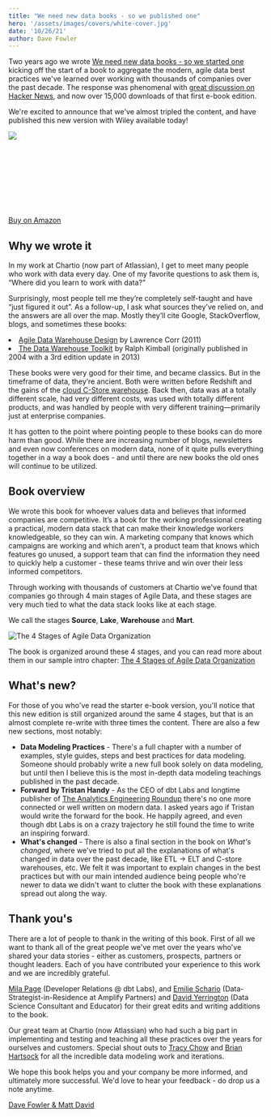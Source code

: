 ```yaml
---
title: "We need new data books - so we published one"
hero: '/assets/images/covers/white-cover.jpg'
date: '10/26/21'
author: Dave Fowler
---
```


Two years ago we wrote [We need new data books - so we started one](https://chartio.com/blog/cloud-data-management-book-launch/) kicking off the start of a book to aggregate the modern, agile data best practices we've learned over working with thousands of companies over the past decade.  The response was phenomenal with [great discussion on Hacker News](https://news.ycombinator.com/item?id=21411893), and now over 15,000 downloads of that first e-book edition.  

We're excited to announce that we've almost tripled the content, and have published this new version with Wiley available today!

<div class="row book">
  <div class="seven columns">

<a href="https://amzn.to/3AxLdln">
  <img src="/assets/images/covers/white-cover.jpg" style="max-width: 100%">
</a>

  </div>
  <div class="three columns ">
  <a class="button button-primary buy" href="https://amzn.to/3AxLdln" style="margin-top: 150px;">Buy on Amazon</a>
  </div>
</div>


## Why we wrote it

In my work at Chartio (now part of Atlassian), I get to meet many people who work with data every day. One of my favorite questions to ask them is, “Where did you learn to work with data?”

Surprisingly, most people tell me they’re completely self-taught and have “just figured it out”. As a follow-up, I ask what sources they’ve relied on, and the answers are all over the map. Mostly they’ll cite Google, StackOverflow, blogs, and sometimes these books:

 <li><a href="https://www.amazon.com/Agile-Data-Warehouse-Design-Collaborative/dp/0956817203/ref=asc_df_0956817203/?tag=hyprod-20&linkCode=df0&hvadid=266023323049&hvpos=1o1&hvnetw=g&hvrand=17506356589734013397&hvpone=&hvptwo=&hvqmt=&hvdev=c&hvdvcmdl=&hvlocint=&hvlocphy=1014221&hvtargid=pla-334867027108&psc=1">Agile Data Warehouse Design</a> by Lawrence Corr (2011)
 </li>
 <li><a href="https://www.kimballgroup.com/data-warehouse-business-intelligence-resources/books/data-warehouse-dw-toolkit/">The Data Warehouse Toolkit</a> by Ralph Kimball (originally published in 2004 with a 3rd edition update in 2013)
</li>

 These books were very good for their time, and became classics. But in the timeframe of data, they’re ancient. Both were written before Redshift and the gains of the [cloud C-Store warehouse](https://dataschool.com/data-modeling-101/row-vs-column-oriented-databases/). Back then, data was at a totally different scale, had very different costs, was used with totally different products, and was handled by people with very different training—primarily just at enterprise companies.

 It has gotten to the point where pointing people to these books can do more harm than good.  While there are increasing number of blogs, newsletters and even now conferences on modern data, none of it quite pulls everything together in a way a book does - and until there are new books the old ones will continue to be utilized.


 ## Book overview

 We wrote this book for whoever values data and believes that informed companies are competitive. It’s a book for the working professional creating a practical, modern data stack that can make their knowledge workers knowledgeable, so they can win.  A marketing company that knows which campaigns are working and which aren't, a product team that knows which features go unused, a support team that can find the information they need to quickly help a customer - these teams thrive and win over their less informed competitors.

Through working with thousands of customers at Chartio we've found that companies go through 4 main stages of Agile Data, and these stages are very much tied to what the data stack looks like at each stage.

 We call the stages **Source**, **Lake**, **Warehouse** and **Mart**.

 ![The 4 Stages of Agile Data Organization](/assets/images/4stages.png)

The book is organized around these 4 stages, and you can read more about them in our sample intro chapter: [The 4 Stages of Agile Data Organization](/posts/the-4-stages-of-agile-data-organization/)


## What's new?

For those of you who've read the starter e-book version, you'll notice that this new edition is still organized around the same 4 stages, but that is an almost complete re-write with three times the content.  There are also a few new sections, most notably:

 - **Data Modeling Practices** - There's a full chapter with a number of examples, style guides, steps and best practices for data modeling.  Someone should probably write a new full book solely on data modeling, but until then I believe this is the most in-depth data modeling teachings published in the past decade.
 - **Forward by Tristan Handy** - As the CEO of dbt Labs and longtime publisher of [The Analytics Engineering Roundup](https://roundup.getdbt.com) there's no one more connected or well written on modern data.  I asked years ago if Tristan would write the forward for the book.  He happily agreed, and even though dbt Labs is on a crazy trajectory he still found the time to write an inspiring forward.
 - **What's changed** - There is also a final section in the book on *What's changed*, where we've tried to put all the explanations of what's changed in data over the past decade, like ETL -> ELT and C-store warehouses, etc.  We felt it was important to explain changes in the best practices but with our main intended audience being people who're newer to data we didn't want to clutter the book with these explanations spread out along the way.


## Thank you's

There are a lot of people to thank in the writing of this book.  First of all we want to thank all of the great people we've met over the years who've shared your data stories - either as customers, prospects, partners or thought leaders.  Each of you have contributed your experience to this work and we are incredibly grateful.

[Mila Page](https://www.linkedin.com/in/mila-page/) (Developer Relations @ dbt Labs), and [Emilie Schario](http://emilieschario.com) (Data-Strategist-in-Residence at Amplify Partners) and [David Yerrington](https://www.yerrington.net) (Data Science Consultant and Educator) for their great edits and writing additions to the book.

Our great team at Chartio (now Atlassian) who had such a big part in implementing and testing and teaching all these practices over the years for ourselves and customers.  Special shout outs to [Tracy Chow](https://www.linkedin.com/in/tracy-chow/) and [Brian Hartsock](https://www.linkedin.com/in/brianhartsock/) for all the incredible data modeling work and iterations.

We hope this book helps you and your company be more informed, and ultimately more successful.  We'd love to hear your feedback - do drop us a note anytime.

[Dave Fowler & Matt David](/#authors)
